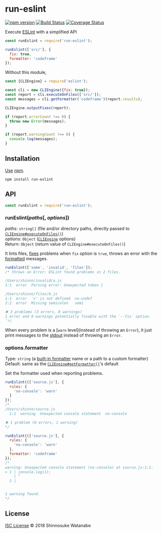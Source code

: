 # run-eslint

[![npm version](https://img.shields.io/npm/v/run-eslint.svg)](https://www.npmjs.com/package/run-eslint)
[![Build Status](https://travis-ci.com/shinnn/run-eslint.svg?branch=master)](https://travis-ci.com/shinnn/run-eslint)
[![Coverage Status](https://img.shields.io/coveralls/shinnn/run-eslint.svg)](https://coveralls.io/github/shinnn/run-eslint?branch=master)

Execute [ESLint](https://eslint.org/) with a simplified API

```javascript
const runEslint = require('run-eslint');

runEslint(['src/'], {
  fix: true,
  formatter: 'codeframe'
});
```

Without this module,

```javascript
const {CLIEngine} = require('eslint');

const cli = new CLIEngine({fix: true});
const report = cli.executeOnFiles(['src/']);
const messages = cli.getFormatter('codeframe')(report.results);

CLIEngine.outputFixes(report);

if (report.errorCount !== 0) {
  throw new Error(messages);
}

if (report.warningCount !== 0) {
  console.log(messages);
}
```

## Installation

[Use](https://docs.npmjs.com/cli/install) [npm](https://docs.npmjs.com/about-npm/).

```
npm install run-eslint
```

## API

```javascript
const runEslint = require('run-eslint');
```

### runEslint(*paths*[, *options*])

*paths*: `string[]` (file and/or directory paths, directly passed to [`CLIEngine#executeOnFiles()`](https://eslint.org/docs/developer-guide/nodejs-api#cliengineexecuteonfiles))  
*options*: `Object` ([`CLIEngine`](https://eslint.org/docs/developer-guide/nodejs-api#cliengine) options)  
Return: `Object` (return value of `CLIEngine#executeOnFiles()`)

It lints files, [fixes](https://eslint.org/docs/developer-guide/nodejs-api#cliengineoutputfixes) problems when `fix` option is `true`, throws an error with the [formatted](https://eslint.org/docs/user-guide/formatters/) messages.

```javascript
runEslint(['some', 'invalid', 'files']);
/* throws an Error: ESLint found problems in 2 files.

/Users/shinnn/invalid/a.js
1:1  error  Parsing error: Unexpected token }

/Users/shinnn/files/b.js
1:1  error  'v' is not defined  no-undef
2:2  error  Missing semicolon   semi

✖ 3 problems (3 errors, 0 warnings)
1 error and 0 warnings potentially fixable with the `--fix` option.
`*/
```

When every problem is a [`warn` level](instead of throwing an `Error`), it just print messages to the [stdout](https://nodejs.org/api/process.html#process_process_stdout) instead of throwing an `Error`.

### options.formatter

Type: `string` (a [built-in formatter](https://eslint.org/docs/user-guide/command-line-interface#-f---format) name or a path to a custom formatter)
Default: same as the [`CLIEngine#getFormatter()`](https://eslint.org/docs/developer-guide/nodejs-api#clienginegetformatter)'s default

Set the formatter used when reporting problems.

```javascript
runEslint((['source.js'], {
  rules: {
    'no-console': 'warn'
  }
});
/*
/Users/shinnn/source.js
  1:1  warning  Unexpected console statement  no-console

✖ 1 problem (0 errors, 1 warning)
*/

runEslint((['source.js'], {
  rules: {
    'no-console': 'warn'
  },
  formatter: 'codeframe'
});
/*
warning: Unexpected console statement (no-console) at source.js:1:1:
> 1 | console.log(1);
    | ^
  2 |


1 warning found.
*/
```

## License

[ISC License](./LICENSE) © 2018 Shinnosuke Watanabe
